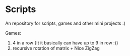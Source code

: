 # Scripts
An repository for scripts, games and other mini projects :)

Games:
1. 4 in a row {It it basically can have up to 9 in row :)}
2. recursive rotation of matrix + Nice ZigZag
